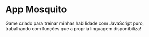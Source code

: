 # App Mosquito
 Game criado para treinar minhas habilidade com JavaScript puro, trabalhando com funções que a 
 propria linguagem disponibiliza!
